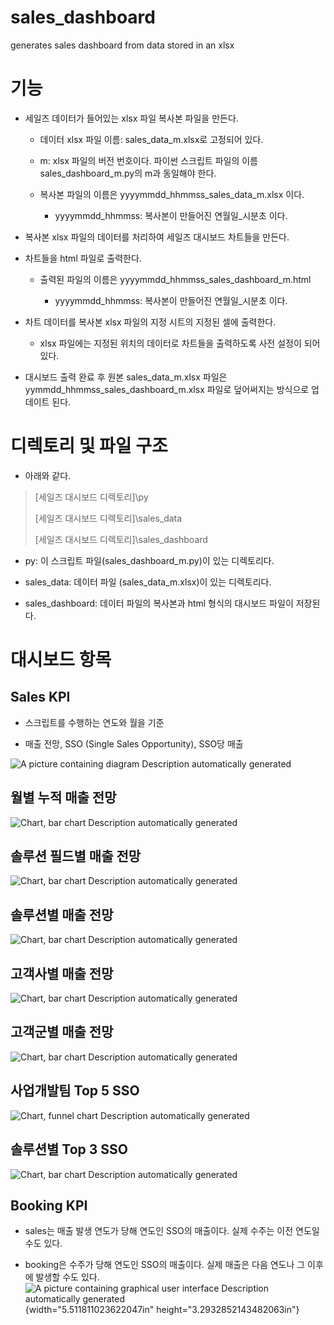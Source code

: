 # sales_dashboard
generates sales dashboard from data stored in an xlsx

# 기능

-   세일즈 데이터가 들어있는 xlsx 파일 복사본 파일을 만든다.

    -   데이터 xlsx 파일 이름: sales_data_m.xlsx로 고정되어 있다.

    -   m: xlsx 파일의 버전 번호이다. 파이썬 스크립트 파일의 이름
        sales_dashboard_m.py의 m과 동일해야 한다.

    -   복사본 파일의 이름은 yyyymmdd_hhmmss_sales_data_m.xlsx 이다.

        -   yyyymmdd_hhmmss: 복사본이 만들어진 연월일_시분초 이다.

-   복사본 xlsx 파일의 데이터를 처리하여 세일즈 대시보드 차트들을
    만든다.

-   차트들을 html 파일로 출력한다.

    -   출력된 파일의 이름은 yyyymmdd_hhmmss_sales_dashboard_m.html

        -   yyyymmdd_hhmmss: 복사본이 만들어진 연월일_시분초 이다.

-   차트 데이터를 복사본 xlsx 파일의 지정 시트의 지정된 셀에 출력한다.

    -   xlsx 파일에는 지정된 위치의 데이터로 차트들을 출력하도록 사전
        설정이 되어 있다.

-   대시보드 출력 완료 후 원본 sales_data_m.xlsx 파일은
    yymmdd_hhmmss_sales_dashboard_m.xlsx 파일로 덮어써지는 방식으로
    업데이트 된다.

# 디렉토리 및 파일 구조

-   아래와 같다.

> \[세일즈 대시보드 디렉토리\]\\py
>
> \[세일즈 대시보드 디렉토리\]\\sales_data
>
> \[세일즈 대시보드 디렉토리\]\\sales_dashboard

-   py: 이 스크립트 파일(sales_dashboard_m.py)이 있는 디렉토리다.

-   sales_data: 데이터 파일 (sales_data_m.xlsx)이 있는 디렉토리다.

-   sales_dashboard: 데이터 파일의 복사본과 html 형식의 대시보드 파일이
    저장된다.

# 대시보드 항목

## Sales KPI

-   스크립트를 수행하는 연도와 월을 기준

-   매출 전망, SSO (Single Sales Opportunity), SSO당 매출

![A picture containing diagram Description automatically
generated](media/image1.png)

## 월별 누적 매출 전망

![Chart, bar chart Description automatically
generated](media/image2.png)

## 솔루션 필드별 매출 전망

![Chart, bar chart Description automatically
generated](media/image3.png)

## 솔루션별 매출 전망

![Chart, bar chart Description automatically
generated](media/image4.png)

## 고객사별 매출 전망

![Chart, bar chart Description automatically
generated](media/image5.png)

## 고객군별 매출 전망

![Chart, bar chart Description automatically
generated](media/image6.png)

## 사업개발팀 Top 5 SSO

![Chart, funnel chart Description automatically
generated](media/image7.png)

## 솔루션별 Top 3 SSO

![Chart, bar chart Description automatically
generated](media/image8.png)

## Booking KPI

-   sales는 매출 발생 연도가 당해 연도인 SSO의 매출이다. 실제 수주는
    이전 연도일 수도 있다.

-   booking은 수주가 당해 연도인 SSO의 매출이다. 실제 매출은 다음 연도나
    그 이후에 발생할 수도 있다.![A picture containing graphical user
    interface Description automatically
    generated](media/image9.png){width="5.511811023622047in"
    height="3.2932852143482063in"}
